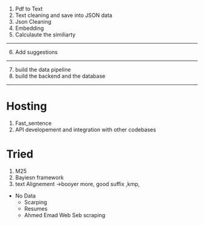 1. Pdf to Text
2. Text cleaning and save into JSON data 
3. Json Cleaning 
4. Embedding
5. Calculaute the similiarty 
****
6. Add suggestions
****
7. build the data pipeline 
8. build the backend and the database 
****
# Hosting 
1. Fast_sentence
2. API developement and integration with other codebases 
# Tried
1. M25 
2. Bayiesn framework 
3. text  Alignement ->booyer more, good suffix ,kmp,
- No Data 
  - Scarping  
  - Resumes  
  - Ahmed Emad Web Seb scraping 


